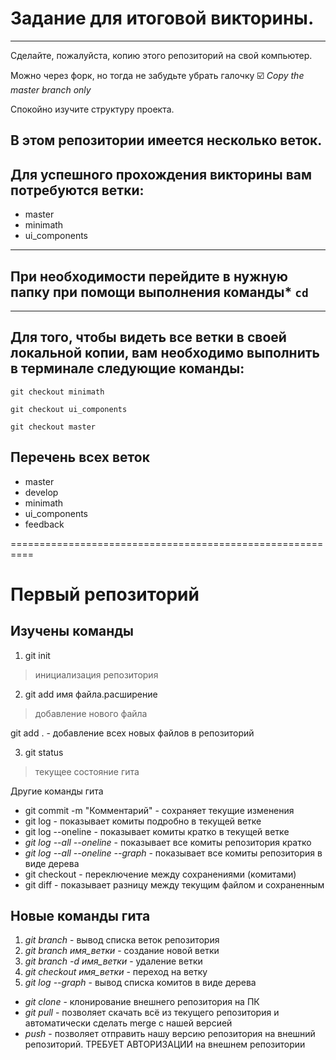# Задание для итоговой викторины.

---

Сделайте, пожалуйста, копию этого репозиторий на свой компьютер.

Можно через форк, но тогда не забудьте убрать галочку 
☑️ *Copy the master branch only*

Спокойно изучите структуру проекта.

## В этом репозитории имеется несколько веток. 

## Для успешного прохождения викторины вам потребуются ветки: 
- master
- minimath
- ui_components

---

## При необходимости перейдите в нужную папку при помощи выполнения команды* `cd`

---

## Для того, чтобы видеть все ветки в своей локальной копии, вам необходимо выполнить в терминале следующие команды:

`git checkout minimath`

`git checkout ui_components`

`git checkout master`


## Перечень всех веток
* master
* develop
* minimath
* ui_components
* feedback
  
==========================================================
# Первый репозиторий
## Изучены команды

1. git init 
> инициализация репозитория
2. git add имя файла.расширение 
> добавление нового файла
> 
   git add .  - добавление всех новых файлов в репозиторий
   
3. git status
> текущее состояние гита

Другие команды гита

* git commit -m "Комментарий" - сохраняет текущие изменения
* git log - показывает комиты подробно в текущей ветке
* git log --oneline - показывает комиты кратко в текущей ветке
* *git log --all --oneline* - показывает все комиты репозитория кратко
* *git log --all --oneline --graph* - показывает все комиты репозитория в виде дерева
* git checkout - переключение между сохранениями (комитами)
* git diff - показывает разницу между текущим файлом и сохраненным

## Новые команды гита

1. *git branch* - вывод списка веток репозитория
2. *git branch имя_ветки* - создание новой ветки
3. *git branch -d имя_ветки* - удаление ветки
4. *git checkout имя_ветки* - переход на ветку
5. *git log --graph* - вывод списка комитов в виде дерева
     
* *git clone* - клонирование внешнего репозитория на ПК
* *git pull* - позволяет скачать всё из текущего репозитория и автоматически 
сделать merge с нашей версией 
* *push* - позволяет отправить нашу версию репозитория на внешний репозиторий. ТРЕБУЕТ АВТОРИЗАЦИИ на внешнем репозитории 
